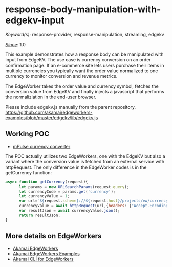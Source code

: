 # response-body-manipulation-with-edgekv-input

*Keyword(s):* response-provider, response-manipulation, streaming, edgekv<br>

*[Since](https://learn.akamai.com/en-us/webhelp/edgeworkers/edgeworkers-user-guide/GUID-14077BCA-0D9F-422C-8273-2F3E37339D5B.html):* 1.0

This example demonstrates how a response body can be manipulated with input from EdgeKV. The use case is currency conversion on an order confirmation page.
If an e-commerce site lets users purchase their items in multiple currencies you typically want the order value normalized to one currency to monitor conversion and revenue metrics.

The EdgeWorker takes the order value and currency symbol, fetches the conversion value from EdgeKV and finally injects a javascript that performs the normaliziation in the end-user browser.

Please include edgekv.js manually from the parent repository. https://github.com/akamai/edgeworkers-examples/blob/master/edgekv/lib/edgekv.js

## Working POC
- [mPulse currency converter](http://poc.klasen.se/projects/ew/mpulse-currency-normalizer.php)
 
The POC actually utilizes two EdgeWorkers, one with the EdgeKV but also a variant where the conversion value is fetched from an external service with httpRequest. The only difference in the EdgeWorker codes is in the getCurrency function:

```javascript
async function getCurrency(request){
      let params = new URLSearchParams(request.query);
      let currencyCode = params.get('currency');
      let currencyValue = 1;
      var url=`${request.scheme}://${request.host}/projects/ew/currency-lookup.php?currency=${currencyCode}`;
      currencyValue = await httpRequest(url,{headers: {"Accept-Encoding": "identity"}});
      var resultJson = await currencyValue.json();
      return resultJson;   
}
```
 
## More details on EdgeWorkers
- [Akamai EdgeWorkers](https://developer.akamai.com/akamai-edgeworkers-overview)
- [Akamai EdgeWorkers Examples](https://github.com/akamai/edgeworkers-examples)
- [Akamai CLI for EdgeWorkers](https://developer.akamai.com/legacy/cli/packages/edgeworkers.html)
